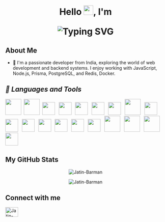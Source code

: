 <h1 align="center">Hello  <img src="https://media.giphy.com/media/hvRJCLFzcasrR4ia7z/giphy.gif" width="30px">, I'm <p align="center">
  <img src="https://readme-typing-svg.herokuapp.com?font=Fira+Code&size=22&pause=0&color=ff79c6&center=true&vCenter=true&width=435&lines=Barman Jatin Swain!" alt="Typing SVG" />
</p></h1>

## About Me

- 🔭 I'm a passionate developer from India, exploring the world of web development and backend systems. I enjoy working with JavaScript, Node.js, Prisma, PostgreSQL, and Redis, Docker.

<h2><i>📝 Languages and Tools </i></h2>
<p float="center">
<img height="50" src="https://raw.githubusercontent.com/marwin1991/profile-technology-icons/refs/heads/main/icons/html.png">&nbsp;
<img height="50" src="https://raw.githubusercontent.com/marwin1991/profile-technology-icons/refs/heads/main/icons/css.png">&nbsp;
<img height="40" src="https://raw.githubusercontent.com/marwin1991/profile-technology-icons/refs/heads/main/icons/javascript.png"> &nbsp;
<img height="40" src="https://raw.githubusercontent.com/marwin1991/profile-technology-icons/refs/heads/main/icons/typescript.png"> &nbsp;
<img height="40" src="https://raw.githubusercontent.com/marwin1991/profile-technology-icons/refs/heads/main/icons/mongodb.png"> &nbsp;
<img height="40" src="https://raw.githubusercontent.com/marwin1991/profile-technology-icons/refs/heads/main/icons/express.png"> &nbsp;
<img height="40" src="https://raw.githubusercontent.com/marwin1991/profile-technology-icons/refs/heads/main/icons/react.png"> &nbsp;
<img height="50" src="https://raw.githubusercontent.com/marwin1991/profile-technology-icons/refs/heads/main/icons/node_js.png"> &nbsp;
<img height="40" src="https://raw.githubusercontent.com/marwin1991/profile-technology-icons/refs/heads/main/icons/next_js.png"> &nbsp;
<img height="40" src="https://raw.githubusercontent.com/marwin1991/profile-technology-icons/refs/heads/main/icons/go.png"> &nbsp;
<img height="40" src="https://raw.githubusercontent.com/marwin1991/profile-technology-icons/refs/heads/main/icons/python.png"> &nbsp;
<img height="40" src="https://raw.githubusercontent.com/marwin1991/profile-technology-icons/refs/heads/main/icons/postgresql.png"> &nbsp;
<img height="40" src="https://raw.githubusercontent.com/marwin1991/profile-technology-icons/refs/heads/main/icons/npm.png"> &nbsp;
<img height="40" src="https://raw.githubusercontent.com/marwin1991/profile-technology-icons/refs/heads/main/icons/redux.png"> &nbsp;
<img height="40" src="https://raw.githubusercontent.com/marwin1991/profile-technology-icons/refs/heads/main/icons/vite.png"> &nbsp;
<img height="50" src="https://raw.githubusercontent.com/marwin1991/profile-technology-icons/refs/heads/main/icons/babel.png"> &nbsp;
<img height="50" src="https://raw.githubusercontent.com/marwin1991/profile-technology-icons/refs/heads/main/icons/aws.png"> &nbsp;
<img height="50" src="https://raw.githubusercontent.com/marwin1991/profile-technology-icons/refs/heads/main/icons/docker.png"> &nbsp;
<img height="40" src="https://raw.githubusercontent.com/marwin1991/profile-technology-icons/refs/heads/main/icons/kubernetes.png"> &nbsp;

</p>

## My GitHub Stats

<div align="center">
<p><img src="https://github-readme-stats.vercel.app/api?username=Jatin-Barman&show_icons=true&theme=dracula&count_private=true&include_all_commits=true" alt="Jatin-Barman" /></p>

<p><img align="center" src="https://github-readme-streak-stats.herokuapp.com?user=Jatin-Barman&theme=dracula&date_format=M%20j%5B%2C%20Y%5D" alt="Jatin-Barman" /></p>


</div>

## Connect with me

<p align="left">
<a href="https://linkedin.com/in/barmanjatinswain" target="blank"><img align="center" src="https://raw.githubusercontent.com/rahuldkjain/github-profile-readme-generator/master/src/images/icons/Social/linked-in-alt.svg" alt="Jatin-Barman" height="30" width="40" /></a>
<!-- <a href="https://instagram.com/_khu.sh.i" target="blank"><img align="center" src="https://raw.githubusercontent.com/rahuldkjain/github-profile-readme-generator/master/src/images/icons/Social/instagram.svg" alt="_khu.sh.i" height="30" width="40" /></a> -->

</p>
